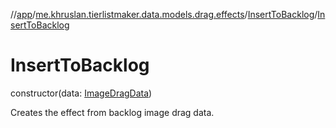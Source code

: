 //[app](../../../index.md)/[me.khruslan.tierlistmaker.data.models.drag.effects](../index.md)/[InsertToBacklog](index.md)/[InsertToBacklog](-insert-to-backlog.md)

# InsertToBacklog

constructor(data: [ImageDragData](../../me.khruslan.tierlistmaker.data.models.drag/-image-drag-data/index.md))

Creates the effect from backlog image drag data.
